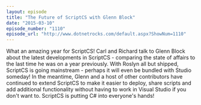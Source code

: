 ```yaml
---
layout: episode
title: "The Future of ScriptCS with Glenn Block"
date: "2015-03-10"
episode_number: "1110"
episode_url: "http://www.dotnetrocks.com/default.aspx?ShowNum=1110"
---
```


What an amazing year for ScriptCS! Carl and Richard talk to Glenn Block about the latest developments in ScriptCS - comparing the state of affairs to the last time he was on a year previously. With Roslyn all but shipped, ScriptCS is going mainstream - perhaps it will even be bundled with Studio someday! In the meantime, Glenn and a host of other contributors have continued to extend ScriptCS to make it easier to deploy, share scripts and add additional functionality without having to work in Visual Studio if you don't want to. ScriptCS is putting C# into everyone's hands!
